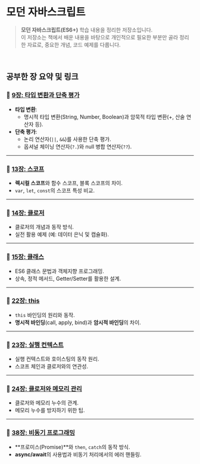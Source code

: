 # 모던 자바스크립트 
> **모던 자바스크립트(ES6+)** 학습 내용을 정리한 저장소입니다. <br/>
> 이 저장소는 책에서 배운 내용을 바탕으로 개인적으로 필요한 부분만 골라 정리한 자료로, 중요한 개념, 코드 예제를 다룹니다.  

<br/>

## **공부한 장 요약 및 링크**

### 📖 **[9장: 타입 변환과 단축 평가](./sections/09-type-conversion.md)**
- **타입 변환**:
  - 명시적 타입 변환(String, Number, Boolean)과 암묵적 타입 변환(+, 산술 연산자 등).
- **단축 평가**:
  - 논리 연산자(`||`, `&&`)를 사용한 단축 평가.
  - 옵셔널 체이닝 연산자(`?.`)와 null 병합 연산자(`??`).

---

### 📖 **[13장: 스코프](./sections/13-scope.md)**
- **렉시컬 스코프**와 함수 스코프, 블록 스코프의 차이.
- `var`, `let`, `const`의 스코프 특성 비교.

---

### 📖 **[14장: 클로저](./sections/14-closure.md)**
- 클로저의 개념과 동작 방식.
- 실전 활용 예제 (예: 데이터 은닉 및 캡슐화).

---

### 📖 **[15장: 클래스](./sections/15-class.md)**
- ES6 클래스 문법과 객체지향 프로그래밍.
- 상속, 정적 메서드, Getter/Setter를 활용한 설계.

---

### 📖 **[22장: this](./sections/22-this.md)**
- `this` 바인딩의 원리와 동작.
- **명시적 바인딩**(call, apply, bind)과 **암시적 바인딩**의 차이.

---

### 📖 **[23장: 실행 컨텍스트](./sections/23-execution-context.md)**
- 실행 컨텍스트와 호이스팅의 동작 원리.
- 스코프 체인과 클로저와의 연관성.

---

### 📖 **[24장: 클로저와 메모리 관리](./sections/24-closure-memory.md)**
- 클로저와 메모리 누수의 관계.
- 메모리 누수를 방지하기 위한 팁.

---

### 📖 **[38장: 비동기 프로그래밍](./sections/38-async-programming.md)**
- **프로미스(Promise)**와 `then`, `catch`의 동작 방식.
- **async/await**의 사용법과 비동기 처리에서의 에러 핸들링.

